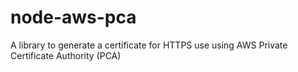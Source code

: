 # node-aws-pca
A library to generate a certificate for HTTPS use using AWS Private Certificate Authority (PCA)
